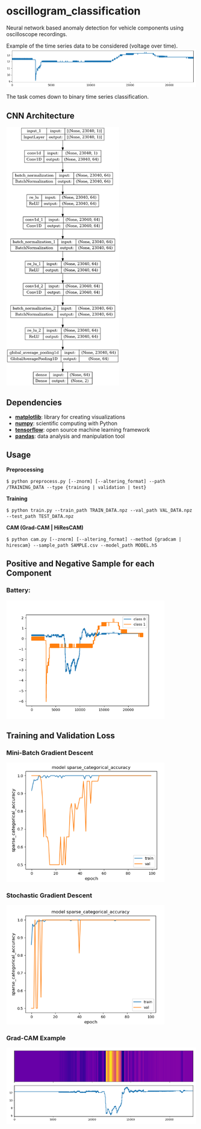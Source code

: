 # oscillogram_classification

Neural network based anomaly detection for vehicle components using oscilloscope recordings.

Example of the time series data to be considered (voltage over time).
![](img/plot.png)

The task comes down to binary time series classification.

## CNN Architecture
<img src="img/model.png" width="300">

## Dependencies

- [**matplotlib**](https://matplotlib.org/): library for creating visualizations
- [**numpy**](https://numpy.org/): scientific computing with Python
- [**tensorflow**](https://pypi.org/project/tensorflow/): open source machine learning framework
- [**pandas**](https://pandas.pydata.org/): data analysis and manipulation tool

## Usage

**Preprocessing**
```
$ python preprocess.py [--znorm] [--altering_format] --path /TRAINING_DATA --type {training | validation | test}
```
**Training**
```
$ python train.py --train_path TRAIN_DATA.npz --val_path VAL_DATA.npz --test_path TEST_DATA.npz
```
**CAM (Grad-CAM | HiResCAM)**
```
$ python cam.py [--znorm] [--altering_format] --method {gradcam | hirescam} --sample_path SAMPLE.csv --model_path MODEL.h5
```

## Positive and Negative Sample for each Component

### Battery:
<img src="img/example.png" width="420">

## Training and Validation Loss

### Mini-Batch Gradient Descent
<img src="img/mini_batch_gd.png" width="420">

### Stochastic Gradient Descent
<img src="img/stochastic_gd.png" width="420">

### Grad-CAM Example
![](img/heatmap.png)
